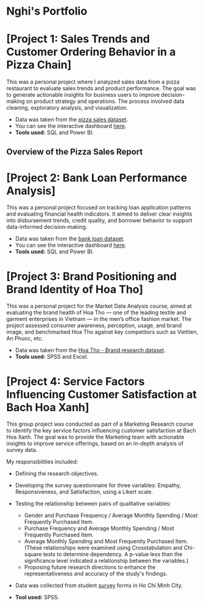 # Nghi's Portfolio

# [Project 1: Sales Trends and Customer Ordering Behavior in a Pizza Chain]

This was a personal project where I analyzed sales data from a pizza restaurant to evaluate sales trends and product performance. The goal was to generate actionable insights for business users to improve decision-making on product strategy and operations. The process involved data cleaning, exploratory analysis, and visualization.

* Data was taken from the [pizza sales dataset](https://ntlink.co/pizza-sales-dataset).
* You can see the interactive dashboard [here](https://ntlink.co/pizza-sales-report).
* **Tools used:** SQL and Power BI.

## Overview of the Pizza Sales Report


# [Project 2: Bank Loan Performance Analysis]

This was a personal project focused on tracking loan application patterns and evaluating financial health indicators. It aimed to deliver clear insights into disbursement trends, credit quality, and borrower behavior to support data-informed decision-making.

* Data was taken from the [bank loan dataset](https://ntlink.co/financial-loan-dataset).
* You can see the interactive dashboard [here](https://ntlink.co/bank-loan-report).
* **Tools used:** SQL and Power BI.

# [Project 3: Brand Positioning and Brand Identity of Hoa Tho]

This was a personal project for the Market Data Analysis course, aimed at evaluating the brand health of Hoa Tho — one of the leading textile and garment enterprises in Vietnam — in the men’s office fashion market. The project assessed consumer awareness, perception, usage, and brand image, and benchmarked Hoa Tho against key competitors such as Viettien, An Phuoc, etc.

* Data was taken from the [Hoa Tho - Brand research dataset](https://ntlink.co/Hoa-Tho-Brand-research-dataset).
* **Tools used:** SPSS and Excel.

# [Project 4: Service Factors Influencing Customer Satisfaction at Bach Hoa Xanh]

This group project was conducted as part of a Marketing Research course to identify the key service factors influencing customer satisfaction at Bach Hoa Xanh. The goal was to provide the Marketing team with actionable insights to improve service offerings, based on an in-depth analysis of survey data.

My responsibilities included:
* Defining the research objectives.
* Developing the survey questionnaire for three variables: Empathy, Responsiveness, and Satisfaction, using a Likert scale.
* Testing the relationship between pairs of qualitative variables:
  * Gender and Purchase Frequency / Average Monthly Spending / Most Frequently Purchased Item.
  * Purchase Frequency and Average Monthly Spending / Most Frequently Purchased Item.
  * Average Monthly Spending and Most Frequently Purchased Item.
(These relationships were examined using Crosstabulation and Chi-square tests to determine dependency. A p-value less than the significance level indicated a relationship between the variables.)
  * Proposing future research directions to enhance the representativeness and accuracy of the study's findings.

* Data was collected from student [survey](https://ntlink.co/BHX-survey) forms in Ho Chi Minh City.
* **Tool used:** SPSS.
